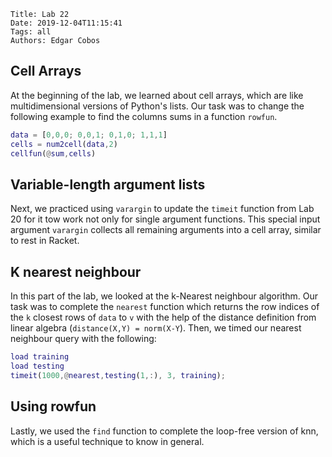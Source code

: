     Title: Lab 22
    Date: 2019-12-04T11:15:41
    Tags: all
    Authors: Edgar Cobos

## Cell Arrays

At the beginning of the lab, we learned about cell arrays, which are like multidimensional versions of Python's lists. Our task was to change the following example to find the columns sums in a function `rowfun`.

``` matlab
data = [0,0,0; 0,0,1; 0,1,0; 1,1,1]
cells = num2cell(data,2)
cellfun(@sum,cells)
```

## Variable-length argument lists

Next, we practiced using `varargin` to update the `timeit` function from Lab 20 for it tow work not only for single argument functions. This special input argument `varargin` collects all remaining arguments into a cell array, similar to rest in Racket.

## K nearest neighbour

In this part of the lab, we looked at the k-Nearest neighbour algorithm. Our task was to complete the `nearest` function which returns the row indices of the `k` closest rows of `data` to `v` with the help of the distance definition from linear algebra (`distance(X,Y) = norm(X-Y`). Then, we timed our nearest neighbour query with the following:

``` matlab
load training
load testing
timeit(1000,@nearest,testing(1,:), 3, training);
```

## Using rowfun

Lastly, we used the `find` function to complete the loop-free version of knn, which is a useful technique to know in general.

<!-- more -->

